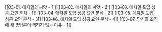 [[03-01. 애자일의 씨앗 - 1]]
[[03-02. 애자일의 씨앗 - 2]]
[[03-03. 애자일 도입 성공 요인 분석 - 1]]
[[03-04. 애자일 도입 성공 요인 분석 - 2]]
[[03-05. 애자일 도입 성공 요인 분석 - 3]]
[[03-06. 애자일 도입 성공 요인 분석 - 4]]
[[03-07. 당신의 조직에 새 방법론이 먹히지 않는 이유 - 1]]